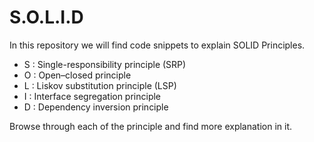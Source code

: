 # S.O.L.I.D
In this repository we will find code snippets to explain SOLID Principles.


- S : Single-responsibility principle (SRP)
- O : Open–closed principle
- L : Liskov substitution principle (LSP)
- I : Interface segregation principle
- D : Dependency inversion principle

Browse through each of the principle and find more explanation in it.
